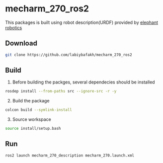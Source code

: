 # mecharm_270_ros2

This packages is built using robot description(URDF) provided by [elephant robotics](https://github.com/elephantrobotics/mycobot_ros2/tree/humble/mycobot_description/urdf)

## Download

```bash
git clone https://github.com/labiybafakh/mecharm_270_ros2
```

## Build
1. Before building the packges, several dependecies should be installed
```bash
rosdep install --from-paths src --ignore-src -r -y
```
2. Build the package 
```bash
colcon build --symlink-install
```

3. Source workspace
```bash
source install/setup.bash
```

## Run
```bash
ros2 launch mecharm_270_description mecharm_270.launch.xml
```


